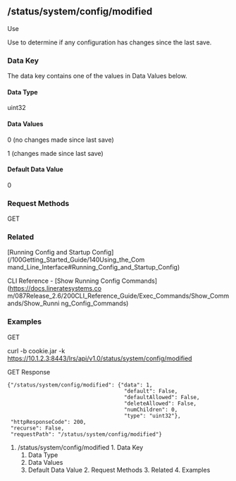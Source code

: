 ## /status/system/config/modified

Use

Use to determine if any configuration has changes since the last save.

### Data Key

The data key contains one of the values in Data Values below.

#### Data Type

uint32

#### Data Values

0 (no changes made since last save)

1 (changes made since last save)

#### Default Data Value

0

### Request Methods

GET

### Related

[Running Config and Startup Config](/100Getting_Started_Guide/140Using_the_Com
mand_Line_Interface#Running_Config_and_Startup_Config)

CLI Reference - [Show Running Config Commands](https://docs.lineratesystems.co
m/087Release_2.6/200CLI_Reference_Guide/Exec_Commands/Show_Commands/Show_Runni
ng_Config_Commands)

### Examples

GET

curl -b cookie.jar -k
https://10.1.2.3:8443/lrs/api/v1.0/status/system/config/modified

GET Response

    
    {"/status/system/config/modified": {"data": 1,
                                         "default": False,
                                         "defaultAllowed": False,
                                         "deleteAllowed": False,
                                         "numChildren": 0,
                                         "type": "uint32"},
     "httpResponseCode": 200,
     "recurse": False,
     "requestPath": "/status/system/config/modified"}
    

  1. /status/system/config/modified
    1. Data Key
      1. Data Type
      2. Data Values
      3. Default Data Value
    2. Request Methods
    3. Related
    4. Examples

